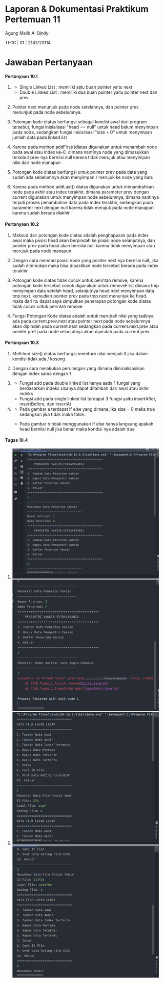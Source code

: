 # Laporan & Dokumentasi Praktikum Pertemuan 11

Agung Malik Al Qindy

TI-1G | 01 | 2141720114

# Jawaban Pertanyaan

#### **Pertanyaan 10.1**

1. - Single Linked List : memiliki satu buah pointer yaitu next
   - Double Linked List : memiliki dua buah pointer yaitu pointer next dan prev.  

2. Pointer next menunjuk pada node setelahnya, dan pointer prev menunjuk pada node sebelumnya.

3. Potongan kode diatas berfungsi sebagai kondisi awal dari program tersebut, fungsi inisialisasi "head == null" untuk head belum menyimpan pada node, sedangkan fungsi inisialisasi "size = 0" untuk menyimpan jumlah data pada linked list

4. Karena pada method addFirst()diatas digunakan untuk menambah node pada awal atau index ke-0, dimana nantinya node yang dimasukkan tersebut prev nya bernilai null karena tidak merujuk atau menyimpan nilai dari node manapun

5. Potongan kode diatas berfungsi untuk pointer prev pada data yang sudah ada sebelumnya akan menyimpan / merujuk ke node yang baru

6. Karena pada method addLast() diatas digunakan untuk menambahkan node pada akhir atau index terakhir, dimana parameter prev dengan current digunakan untuk menyimpan node sebelumnya, dimana nantinya terjadi proses penambahan data pada index terakhir, sedangkan pada parameter next dengan null karena tidak merujuk pada node manapun karena sudah berada diakhir

#### **Pertanyaan 10.2**

1. Maksud dari potongan kode diatas adalah penghapusan pada index awal maka posisi head akan berpindah ke posisi node selanjutnya, dan pointer prev pada head akan bernilai null karena tidak menyimpan atau merujuk pada node manapun

2. Dengan cara mencari posisi node yang pointer next nya bernilai null, jika sudah ditemukan maka bisa dipastikan node tersebut berada pada index terakhir

3. Potongan kode diatas tidak cocok untuk perintah remove, karena potongan kode tersebut cocok digunakan untuk removeFirst dimana tmp menyimpan data setelah head, selanjutnya head.next menyimpan data tmp.next. kemudian pointer prev pada tmp.next menunjuk ke head. maka dari itu dapat saya simpulkan penerapan potongan kode diatas tidak cocok untuk perintah remove

4. Fungsi Potongan Kode diatas adalah untuk merubah nilai yang tadinya ada pada current.prev.next atau pointer next pada node sebelumnya akan dipindah pada current.next sedangkan pada current.next.prev atau pointer pref pada node selanjutnya akan dipindah pada current.prev

#### **Pertanyaan 10.3**

1. Methhod size() diatas berfungsi mereturn nilai menjadi 0 jika dalam kondisi tidak ada / kosong

2. Dengan cara melakukan perulangan yang dimana diinisialisasikan dengan index sama dengan 1

3. - Fungsi add pada double linked list hanya aada 1 fungsi  yang berdasarkan indeks sisanya dapat ditambah dari awal atau akhir indeks
   - Fungsi add pada single linked list terdapat 3 fungsi yaitu insertAfter, insertBefore, dan insertAt

4. - Pada gambar a terdapat if else yang dimana jika size = 0 maka true sedangkan jika tidak maka false.<p>
   - Pada gambar b tidak menggunakan if else hanya langsung apakah head bernilai null jika benar maka kondisi nya adalah true

#### **Tugas 10.4**

1. 
   <img src = "Screenshot 2022-06-10 012125.png">

   <img src = "Screenshot 2022-06-10 012217.png">

2.  
   <img src = "Screenshot 2022-06-10 012543.png">

   <img src = "Screenshot 2022-06-10 012631.png">